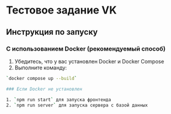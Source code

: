# Тестовое задание VK

## Инструкция по запуску

### С использованием Docker (рекомендуемый способ)

1. Убедитесь, что у вас установлен Docker и Docker Compose
2. Выполните команду:

```bash
`docker compose up --build`

### Если Docker не установлен 

1. `npm run start` для запуска фронтенда
2. `npm run server` для запуска сервера с базой данных



